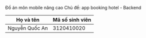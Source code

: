 Đồ án môn mobile nâng cao
Chủ đề: app booking hotel - Backend

Họ và tên | Mã số sinh viên
--- | ---
Nguyễn Quốc An | 3120410020
